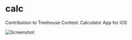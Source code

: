 calc
====

Contribution to Treehouse Contest: Calculator App for iOS

![Screenshot](https://raw.github.com/HolgerLiesegang/calc/blob/master/screenshot_01.png)
